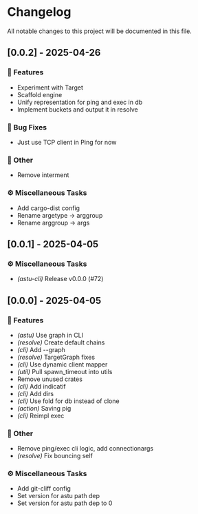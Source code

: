 # Changelog

All notable changes to this project will be documented in this file.

## [0.0.2] - 2025-04-26

### 🚀 Features

- Experiment with Target
- Scaffold engine
- Unify representation for ping and exec in db
- Implement buckets and output it in resolve

### 🐛 Bug Fixes

- Just use TCP client in Ping for now

### 💼 Other

- Remove interment

### ⚙️ Miscellaneous Tasks

- Add cargo-dist config
- Rename argetype -> arggroup
- Rename arggroup -> args

<!-- generated by git-cliff -->
## [0.0.1] - 2025-04-05

### ⚙️ Miscellaneous Tasks

- *(astu-cli)* Release v0.0.0 (#72)

<!-- generated by git-cliff -->
## [0.0.0] - 2025-04-05

### 🚀 Features

- *(astu)* Use graph in CLI
- *(resolve)* Create default chains
- *(cli)* Add --graph
- *(resolve)* TargetGraph fixes
- *(cli)* Use dynamic client mapper
- *(util)* Pull spawn_timeout into utils
- Remove unused crates
- *(cli)* Add indicatif
- *(cli)* Add dirs
- *(cli)* Use fold for db instead of clone
- *(action)* Saving pig
- *(cli)* Reimpl exec

### 💼 Other

- Remove ping/exec cli logic, add connectionargs
- *(resolve)* Fix bouncing self

### ⚙️ Miscellaneous Tasks

- Add git-cliff config
- Set version for astu path dep
- Set version for astu path dep to 0

<!-- generated by git-cliff -->
